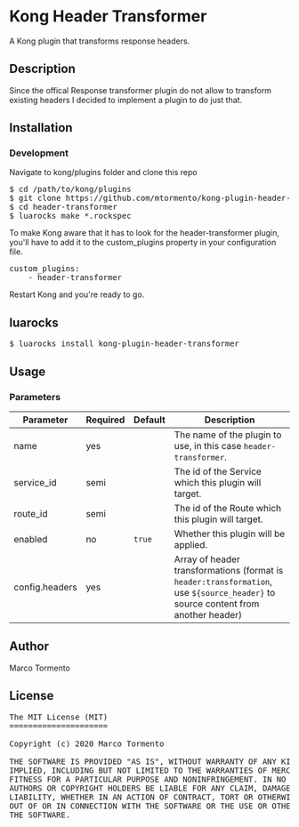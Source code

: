 # Kong Header Transformer

A Kong plugin that transforms response headers.

## Description

Since the offical Response transformer plugin do not allow to transform existing headers I decided to implement a plugin to do just that.

## Installation

### Development

Navigate to kong/plugins folder and clone this repo

<pre>
$ cd /path/to/kong/plugins
$ git clone https://github.com/mtormento/kong-plugin-header-transformer header-transformer
$ cd header-transformer
$ luarocks make *.rockspec
</pre>

To make Kong aware that it has to look for the header-transformer plugin, you'll have to add it to the custom_plugins property in your configuration file.

<pre>
custom_plugins:
    - header-transformer
</pre>

Restart Kong and you're ready to go.

## luarocks

<pre>
$ luarocks install kong-plugin-header-transformer
</pre>

## Usage

### Parameters

| Parameter                              | Required | Default           | Description                                                                                                                                                                                                                                                                                                                                                                              |
| -------------------------------------- | -------- | ----------------- | ---------------------------------------------------------------------------------------------------------------------------------------------------------------------------------------------------------------------------------------------------------------------------------------------------------------------------------------------------------------------------------------- |
| name                                   | yes      |                   | The name of the plugin to use, in this case `header-transformer`.                                                                                                                                                                                                                                            |
| service_id                             | semi     |                   | The id of the Service which this plugin will target.                                                                                                                                  |
| route_id                               | semi     |                   | The id of the Route which this plugin will target.                                                                                                                                  |
| enabled                                | no       | `true`            | Whether this plugin will be applied.                                                                                                                                 |
| config.headers                         | yes      |                   | Array of header transformations (format is `header:transformation`, use `${source_header}` to source content from another header) |                                                                                                                                        |

## Author
Marco Tormento

## License
<pre>
The MIT License (MIT)
=====================

Copyright (c) 2020 Marco Tormento

THE SOFTWARE IS PROVIDED "AS IS", WITHOUT WARRANTY OF ANY KIND, EXPRESS OR
IMPLIED, INCLUDING BUT NOT LIMITED TO THE WARRANTIES OF MERCHANTABILITY,
FITNESS FOR A PARTICULAR PURPOSE AND NONINFRINGEMENT. IN NO EVENT SHALL THE
AUTHORS OR COPYRIGHT HOLDERS BE LIABLE FOR ANY CLAIM, DAMAGES OR OTHER
LIABILITY, WHETHER IN AN ACTION OF CONTRACT, TORT OR OTHERWISE, ARISING FROM,
OUT OF OR IN CONNECTION WITH THE SOFTWARE OR THE USE OR OTHER DEALINGS IN
THE SOFTWARE.
</pre>

